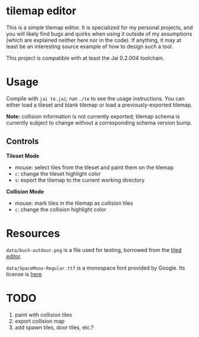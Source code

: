 # tilemap editor

This is a simple tilemap editor. It is specialized for my personal projects, and
you will likely find bugs and quirks when using it outside of my assumptions
(which are explained neither here nor in the code). If anything, it may at least
be an interesting source example of how to design such a tool.

This project is compatible with at least the Jai 0.2.004 toolchain.

# Usage

Compile with `jai te.jai`; run `./te` to see the usage instructions. You can
either load a tileset and blank tilemap or load a previously-exported tilemap.

**Note:** collision information is not currently exported; tilemap schema is
currently subject to change without a corresponding schema version bump.

## Controls

**Tileset Mode**

- mouse: select tiles from the tileset and paint them on the tilemap
- `c`: change the tileset highlight color
- `s`: export the tilemap to the current working directory

**Collision Mode**

- mouse: mark tiles in the tilemap as collision tiles
- `c`: change the collision highlight color

# Resources

`data/buch-outdoor.png` is a file used for testing, borrowed from the
[tiled editor](https://github.com/mapeditor/tiled).

`data/SpaceMono-Regular.ttf` is a monospace font provided by Google. Its
license is [here](https://openfontlicense.org).

# TODO

1. paint with collision tiles
1. export collision map
1. add spawn tiles, door tiles, etc.?
